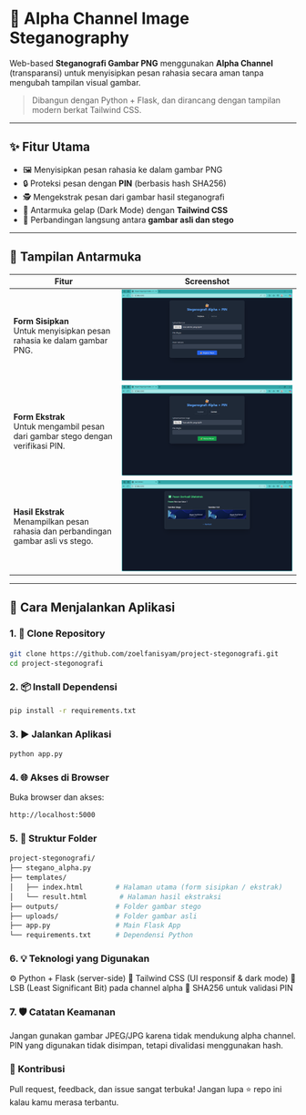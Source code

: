 # 🔐 Alpha Channel Image Steganography

Web-based **Steganografi Gambar PNG** menggunakan **Alpha Channel** (transparansi) untuk menyisipkan pesan rahasia secara aman tanpa mengubah tampilan visual gambar.

> Dibangun dengan Python + Flask, dan dirancang dengan tampilan modern berkat Tailwind CSS.

---

## ✨ Fitur Utama

- 🖼️ Menyisipkan pesan rahasia ke dalam gambar PNG
- 🔒 Proteksi pesan dengan **PIN** (berbasis hash SHA256)
- 🕵️ Mengekstrak pesan dari gambar hasil steganografi
- 🎨 Antarmuka gelap (Dark Mode) dengan **Tailwind CSS**
- 🔁 Perbandingan langsung antara **gambar asli dan stego**

---

## 📸 Tampilan Antarmuka

| Fitur                                                                                   | Screenshot                                                                                                      |
| --------------------------------------------------------------------------------------- | --------------------------------------------------------------------------------------------------------------- |
| **Form Sisipkan** <br> Untuk menyisipkan pesan rahasia ke dalam gambar PNG.             | ![Form Sisipkan](https://github.com/zoelfanisyam/project-stegonografi/blob/main/assets/Halaman_sisipkan.png)    |
| **Form Ekstrak** <br> Untuk mengambil pesan dari gambar stego dengan verifikasi PIN.    | ![Form Ekstrak](https://github.com/zoelfanisyam/project-stegonografi/blob/main/assets/Halaman_extrak.png)       |
| **Hasil Ekstrak** <br> Menampilkan pesan rahasia dan perbandingan gambar asli vs stego. | ![Hasil Ekstrak](https://github.com/zoelfanisyam/project-stegonografi/blob/main/assets/Halaman_hasilExtrak.png) |

---

## 🚀 Cara Menjalankan Aplikasi

### 1. 🔽 Clone Repository

```bash
git clone https://github.com/zoelfanisyam/project-stegonografi.git
cd project-stegonografi
```

### 2. 📦 Install Dependensi

```bash
pip install -r requirements.txt
```

### 3. ▶️ Jalankan Aplikasi

```bash
python app.py
```

### 4. 🌐 Akses di Browser

Buka browser dan akses:

```bash
http://localhost:5000
```

### 5. 📁 Struktur Folder

```bash
project-stegonografi/
├── stegano_alpha.py
├── templates/
│   ├── index.html        # Halaman utama (form sisipkan / ekstrak)
│   └── result.html        # Halaman hasil ekstraksi
├── outputs/              # Folder gambar stego
├── uploads/              # Folder gambar asli
├── app.py                # Main Flask App
└── requirements.txt      # Dependensi Python
```

### 6. 💡 Teknologi yang Digunakan

⚙️ Python + Flask (server-side)
🎨 Tailwind CSS (UI responsif & dark mode)
🧠 LSB (Least Significant Bit) pada channel alpha
🔐 SHA256 untuk validasi PIN

### 7. 🛡️ Catatan Keamanan

Jangan gunakan gambar JPEG/JPG karena tidak mendukung alpha channel.
PIN yang digunakan tidak disimpan, tetapi divalidasi menggunakan hash.

### 🤝 Kontribusi

Pull request, feedback, dan issue sangat terbuka! Jangan lupa ⭐ repo ini kalau kamu merasa terbantu.
